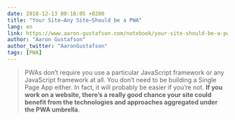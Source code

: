 ```yaml
---
date: 2018-12-13 00:16:05 +0200
title: "Your Site—Any Site—Should be a PWA"
lang: en
link: https://www.aaron-gustafson.com/notebook/your-site-should-be-a-pwa/
author: "Aaron Gustafson"
author_twitter: "AaronGustafson"
tags: [PWA]
---
```


> PWAs don’t require you use a particular JavaScript framework or any JavaScript framework at all. You don’t need to be building a Single Page App either. In fact, it will probably be easier if you’re not. **If you work on a website, there’s a really good chance your site could benefit from the technologies and approaches aggregated under the PWA umbrella**.
